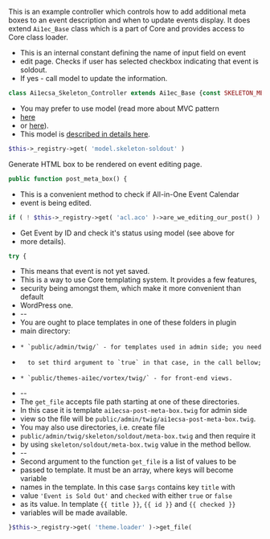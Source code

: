 This is an example controller which controls how to add additional meta boxes
to an event description and when to update events display.
It does extend `Ai1ec_Base` class which is a part of Core and provides access
to Core class loader.
* This is an internal constant defining the name of input field on event
* edit page.
Checks if user has selected checkbox indicating that event is soldout.
* If yes - call model to update the information.
```php
class Ai1ecsa_Skeleton_Controller extends Ai1ec_Base {const SKELETON_META_CHECKBOX = 'ai1ecsa-skeleton-soldout';public function handle_save_event( Ai1ec_Event $event ) {
```
* You may prefer to use model (read more about MVC pattern
* [here](http://en.wikipedia.org/wiki/Model%E2%80%93view%E2%80%93controller)
* or [here](http://martinfowler.com/tags/model-view-controller.html)).
* This model is [described in details here](skeleton-soldout.md).
```php
$this->_registry->get( 'model.skeleton-soldout' )
```
Generate HTML box to be rendered on event editing page.
```php
public function post_meta_box() {
```
* This is a convenient method to check if All-in-One Event Calendar
* event is being edited.
```php
if ( ! $this->_registry->get( 'acl.aco' )->are_we_editing_our_post() ) {
```
* Get Event by ID and check it's status using model (see above for
* more details).
```php
try {
```
* This means that event is not yet saved.
* This is a way to use Core templating system. It provides a few features,
* security being amongst them, which make it more convenient than default
* WordPress one.
* --
* You are ought to place templates in one of these folders in plugin
* main directory:
*     * `public/admin/twig/` - for templates used in admin side; you need
*       to set third argument to `true` in that case, in the call bellow;
*     * `public/themes-ai1ec/vortex/twig/` - for front-end views.
* --
* The `get_file` accepts file path starting at one of these directories.
* In this case it is template `ai1ecsa-post-meta-box.twig` for admin side
* view so the file will be `public/admin/twig/ai1ecsa-post-meta-box.twig`.
* You may also use directories, i.e. create file
* `public/admin/twig/skeleton/soldout/meta-box.twig` and then require it
* by using `skeleton/soldout/meta-box.twig` value in the method bellow.
* --
* Second argument to the function `get_file` is a list of values to be
* passed to template. It must be an array, where keys will become variable
* names in the template. In this case `$args` contains key `title` with
* value `'Event is Sold Out'` and `checked` with either `true` or `false`
* as its value. In template `{{ title }}`, `{{ id }}` and `{{ checked }}`
* variables will be made available.
```php
}$this->_registry->get( 'theme.loader' )->get_file(
```